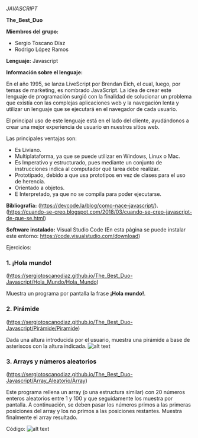 *JAVASCRIPT*

**The_Best_Duo**


**Miembros del grupo:**

- Sergio Toscano Díaz
- Rodrigo López Ramos


**Lenguaje:**
Javascript


**Información sobre el lenguaje:**

En el año 1995, se lanza LiveScript por Brendan Eich, el cual, luego, por temas de marketing, es nombrado JavaScript. 
La idea de crear este lenguaje de programación surgió con la finalidad de solucionar un problema que existía con las complejas aplicaciones web y la navegación lenta y utilizar un lenguaje que se ejecutará en el navegador de cada usuario.

El principal uso de este lenguaje está en el lado del cliente, ayudándonos a crear una mejor experiencia de usuario en nuestros sitios web.

Las principales ventajas son:
- Es Liviano.
- Multiplataforma, ya que se puede utilizar en Windows, Linux o Mac.
- Es Imperativo y estructurado, pues mediante un conjunto de instrucciones indica al computador qué tarea debe realizar.
- Prototipado, debido a que usa prototipos en vez de clases para el uso de herencia.
- Orientado a objetos.
- E Interpretado, ya que no se compila para poder ejecutarse.

**Bibliografía:**
(https://devcode.la/blog/como-nace-javascript/).
(https://cuando-se-creo.blogspot.com/2018/03/cuando-se-creo-javascript-de-que-se.html)



**Software instalado:**
Visual Studio Code
(En esta página se puede instalar este entorno: https://code.visualstudio.com/download)

Ejercicios:


### 1. ¡Hola mundo!
(https://sergiotoscanodiaz.github.io/The_Best_Duo-Javascript/Hola_Mundo/Hola_Mundo)

Muestra un programa por pantalla la frase **¡Hola mundo!**. 

### 2. Pirámide
(https://sergiotoscanodiaz.github.io/The_Best_Duo-Javascript/Pirámide/Piramide)

Dada una altura introducida por el usuario, muestra una pirámide a base de asteriscos con la altura indicada.
![alt text](https://raw.githubusercontent.com/sergiotoscanodiaz/The_Best_Duo-Javascript/master/Pirámide/.png)

### 3. Arrays y números aleatorios
(https://sergiotoscanodiaz.github.io/The_Best_Duo-Javascript/Array_Aleatorio/Array)

Este programa rellena un array (o una estructura similar) con 20 números enteros aleatorios entre 1 y 100 y que seguidamente los muestra por pantalla. A continuación, se deben pasar los números primos a las primeras posiciones del array y los no primos a las posiciones restantes. Muestra finalmente el array resultado.

Código:
![alt text](https://raw.githubusercontent.com/sergiotoscanodiaz/The_Best_Duo-Javascript/master/Array_Aleatorio/captura2.png)






